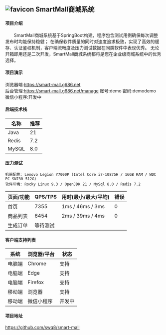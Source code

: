 ## ![favicon](https://smart-mall.g686.net/favicon-32x32.png) SmartMall商城系统

#### 项目介绍

&emsp;&emsp;SmartMall商城系统基于SpringBoot构建，程序包含测试用例确保每次调整发布时均能保持稳健；
在确保软件质量的同时对速度追求极致，实现了高效的缓存、认证鉴权机制，客户端流畅度及压力测试数据在同类软件中表现优秀。
无论开箱即用还是二次开发，SmartMall商城系统都将是您在企业级商城系统中的优秀选择。

#### 项目演示

浏览器端:<https://smart-mall.g686.net><br>
后台管理:<https://smart-mall.g686.net/manage> 账号:demo 密码:demodemo<br>
微信小程序:开发中

#### 后端技术栈

| 名称    | 推荐  |
|-------|-----|
| Java  | 21  |
| Redis | 7.2 |
| MySQL | 8.0 |

#### 压力测试
```text
机器配置: Lenovo Legion Y7000P (Intel Core i7-10875H / 16GB RAM / WDC PC SN730 512G)
软件环境: Rocky Linux 9.3 / OpenJDK 21 / MySql 8.0 / Redis 7.2
```

|页面/功能| QPS/TPS | 用时(最小/最大/平均)    | 错误 |
|-|---------|------------------|----|
|首页| 7355 | 1ms / 46ms / 3ms |0|
|商品列表| 6454 | 2ms / 39ms / 4ms |0|
|生成订单| 	等待测试   |                  ||



#### 客户端支持列表

| 系统  | 浏览器/平台  | 状态 |
|-----|---------|--|
| 电脑端 | Chrome  | 支持 |
| 电脑端 | Edge    | 支持 |
| 电脑端 | Firefox | 支持 |
| 移动端 | 浏览器     | 支持 |
| 移动端 | 微信小程序   | 开发中 |

#### 项目地址

<https://github.com/swq8/smart-mall>